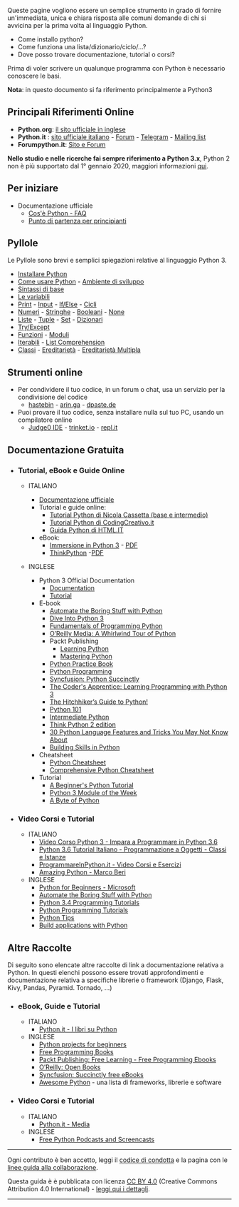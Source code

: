 Queste pagine vogliono essere un semplice strumento in grado di fornire un'immediata, unica e chiara risposta alle comuni domande di chi si avvicina per la prima volta al linguaggio Python.

* Come installo python?
* Come funziona una lista/dizionario/ciclo/...?
* Dove posso trovare documentazione, tutorial o corsi?

Prima di voler scrivere un qualunque programma con Python è necessario conoscere le basi.

**Nota**: in questo documento si fa riferimento principalmente a Python3


## Principali Riferimenti Online
* **Python.org**: [il sito ufficiale in inglese](https://docs.python.org)
* **Python.it** : [sito ufficiale italiano](http://www.python.it/) - [Forum](http://www.python.it/forum) - [Telegram](https://t.me/python_ita) - [Mailing list](http://www.python.it/comunita/mailing-list/)
* **Forumpython.it**: [Sito e Forum](http://forumpython.it)

**Nello studio e nelle ricerche fai sempre riferimento a Python 3.x**, Python 2 non è più supportato dal  1° gennaio 2020, maggiori informazioni [qui](https://www.python.org/doc/sunset-python-2/).

## Per iniziare

  * Documentazione ufficiale
     * [Cos'è Python - FAQ](http://python.it/doc/faq/)
     * [Punto di partenza per principianti](http://python.it/doc/newbie/)

## Pyllole

Le Pyllole sono brevi e semplici spiegazioni relative al linguaggio Python 3.

* [Installare Python](Pyllole/00_Install.md)
* [Come usare Python](Pyllole/01_Use_Python.md) - [Ambiente di sviluppo](Pyllole/05_Development_Environment.md)
* [Sintassi di base](Pyllole/11_Syntax.md)
* [Le variabili](Pyllole/21_Variables.md)
* [Print](Pyllole/23_Print.md) - [Input](Pyllole/25_Input.md) - [If/Else](Pyllole/27_If-Else.md) - [Cicli](Pyllole/29_Loops.md)
* [Numeri](Pyllole/41_Type_Number.md) - [Stringhe](Pyllole/42_Type_String.md) - [Booleani](Pyllole/43_Type_Boolean.md) - [None](Pyllole/44_Type_None.md)
* [Liste](Pyllole/53_Type_List.md) - [Tuple](Pyllole/55_Type_Tuple.md) - [Set](Pyllole/57_Type_Set.md) - [Dizionari](Pyllole/59_Type_Dictionary.md)
* [Try/Except](Pyllole/61_Try_Except.md)
* [Funzioni](Pyllole/63_Functions.md) - [Moduli](Pyllole/65_Modules.md)
* [Iterabili](Pyllole/71_Iterable.md) - [List Comprehension](Pyllole/75_List_Comprehension.md)
* [Classi](Pyllole/81_Classes.md) - [Ereditarietà](Pyllole/83_Inheritance.md) - [Ereditarietà Multipla](Pyllole/85_Inheritance_Multiple.md)


## Strumenti online

  * Per condividere il tuo codice, in un forum o chat, usa un servizio per la condivisione del codice
     * [hastebin](https://hastebin.com) - [arin.ga](https://arin.ga) - [dpaste.de](https://dpaste.de)
  * Puoi provare il tuo codice, senza installare nulla sul tuo PC, usando un compilatore online
     * [Judge0 IDE](https://ide.judge0.com) - [trinket.io](https://trinket.io) - [repl.it](https://repl.it/)

## Documentazione Gratuita

* ### Tutorial, eBook e Guide Online
  * ITALIANO
      * [Documentazione ufficiale](http://python.it/doc/)
      * Tutorial e guide online:
        * [Tutorial Python di Nicola Cassetta (base e intermedio)](http://ncassetta.altervista.org/materiali-didattici.html)
        * [Tutorial Python di CodingCreativo.it](https://www.codingcreativo.it/tutorial-python/)
        * [Guida Python di HTML.IT](http://www.html.it/guide/guida-python/)
      * eBook: 
        * [Immersione in Python 3](http://gpiancastelli.altervista.org/dip3-it/) - [PDF](http://gpiancastelli.altervista.org/dip3-it/d/diveintopython3-it-pdf-latest.zip)
        * [ThinkPython](https://github.com/AllenDowney/ThinkPythonItalian/) -[PDF](https://github.com/AllenDowney/ThinkPythonItalian/blob/master/thinkpython_italian.pdf)

  * INGLESE

      * Python 3 Official Documentation 
          * [Documentation](https://www.python.org/doc/)
          * [Tutorial](https://docs.python.org/3/tutorial/index.html)
      * E-book
          * [Automate the Boring Stuff with Python](https://automatetheboringstuff.com/)
          * [Dive Into Python 3](http://getpython3.com/diveintopython3/)
          * [Fundamentals of Programming Python](http://python.cs.southern.edu/pythonbook/pythonbook.pdf)
          * [O’Reilly Media: A Whirlwind Tour of Python](http://www.oreilly.com/programming/free/files/a-whirlwind-tour-of-python.pdf)
          * Packt Publishing
              * [Learning Python](https://www.packtpub.com/free-ebooks/learning-python)
              * [Mastering Python](https://www.packtpub.com/free-ebooks/mastering-python)
          * [Python Practice Book](https://anandology.com/python-practice-book/index.html)
          * [Python Programming](https://upload.wikimedia.org/wikipedia/commons/9/91/Python_Programming.pdf)
          * [Syncfusion: Python Succinctly](https://www.syncfusion.com/ebooks/python)
          * [The Coder's Apprentice: Learning Programming with Python 3](http://www.spronck.net/pythonbook/)
          * [The Hitchhiker’s Guide to Python!](http://docs.python-guide.org/en/latest/)
          * [Python 101](https://leanpub.com/python_101)  
          * [Intermediate Python](https://leanpub.com/intermediatepython)
          * [Think Python 2 edition](http://greenteapress.com/wp/think-python-2e/)
          * [30 Python Language Features and Tricks You May Not Know About](http://sahandsaba.com/thirty-python-language-features-and-tricks-you-may-not-know.html)
          * [Building Skills in Python](http://www.itmaybeahack.com/book/python-2.6/latex/BuildingSkillsinPython.pdf)
      * Cheatsheet
        * [Python Cheatsheet](https://www.pythoncheatsheet.org/)
        * [Comprehensive Python Cheatsheet](https://gto76.github.io/python-cheatsheet/)
      * Tutorial
        * [A Beginner's Python Tutorial](https://en.wikibooks.org/wiki/A_Beginner%27s_Python_Tutorial)
        * [Python 3 Module of the Week](https://pymotw.com)
        * [A Byte of Python](https://python.swaroopch.com/first_steps.html)

* ### Video Corsi e Tutorial
  * ITALIANO
      * [Video Corso Python 3 - Impara a Programmare in Python 3.6](https://www.youtube.com/playlist?list=PLHUQL6-_n9Zes1VLMgJbLa8IIOHT9x4Nu)
      * [Python 3.6 Tutorial Italiano - Programmazione a Oggetti - Classi e Istanze](https://www.youtube.com/watch?v=nmoJf-Ei4TA&list=PLHUQL6-_n9ZdD3JMKg4On4NFh8bBg3Ckn)
      * [ProgrammareInPython.it - Video Corsi e Esercizi](https://www.programmareinpython.it/programmare-in-python/)
      * [Amazing Python - Marco Beri](https://www.youtube.com/watch?v=O0DLSD5o5VU&list=PLu-RPGHOxmPVN7WbrlmO6Vc2gb8djB3_n)
  * INGLESE
      * [Python for Beginners - Microsoft](https://www.youtube.com/playlist?list=PLlrxD0HtieHhS8VzuMCfQD4uJ9yne1mE6)
      * [Automate the Boring Stuff with Python](https://www.youtube.com/playlist?list=PL0-84-yl1fUnRuXGFe_F7qSH1LEnn9LkW)
      * [Python 3.4 Programming Tutorials](https://www.youtube.com/playlist?list=PL6gx4Cwl9DGAcbMi1sH6oAMk4JHw91mC_)
      * [Python Programming Tutorials](https://www.youtube.com/playlist?list=PLEA1FEF17E1E5C0DA)
      * [Python Tips](https://www.youtube.com/playlist?list=PLP8GkvaIxJP3ignHY_Dq7bFsvwzAcqZ1i)
      * [Build applications with Python](https://www.youtube.com/playlist?list=PL41psiCma00wwvtQyLFMFpzWxUYmSZwZy)


## Altre Raccolte
Di seguito sono elencate altre raccolte di link a documentazione relativa a Python.
In questi elenchi possono essere trovati approfondimenti e documentazione relativa a specifiche librerie o framework (Django, Flask, Kivy, Pandas, Pyramid. Tornado, ...)

* ### eBook, Guide e Tutorial
  * ITALIANO
      * [Python.it - I libri su Python](http://www.python.it/doc/libri/)
  * INGLESE
      * [Python projects for beginners](https://beginnerpythonprojects.com/)
      * [Free Programming Books](https://github.com/EbookFoundation/free-programming-books/?tab=readme-ov-file#podcast---screencast)
      * [Packt Publishing: Free Learning - Free Programming Ebooks](https://www.packtpub.com/free-learning)
      * [O’Reilly: Open Books](https://www.oreilly.com/openbook/) 
      * [Syncfusion: Succinctly free eBooks](https://www.syncfusion.com/ebooks)
      * [Awesome Python](https://github.com/vinta/awesome-python) - una lista di frameworks, librerie e software

*  ### Video Corsi e Tutorial
   * ITALIANO
       * [Python.it - Media](http://python.it/doc/media/)
   * INGLESE
      * [Free Python Podcasts and Screencasts](https://github.com/EbookFoundation/free-programming-books/blob/main/casts/free-podcasts-screencasts-en.md)

---

Ogni contributo è ben accetto, leggi il [codice di condotta](https://github.com/pythonitalia/python-abc/blob/master/CODE_OF_CONDUCT.md) e la pagina con le [linee guida alla collaborazione](https://github.com/pythonitalia/python-abc/blob/master/CONTRIBUTING.md).

Questa guida è è pubblicata con licenza [CC BY 4.0](https://creativecommons.org/licenses/by/4.0/) (Creative Commons Attribution 4.0 International)  - [leggi qui  i dettagli](https://github.com/pythonitalia/python-abc/blob/master/LICENSE).

---


